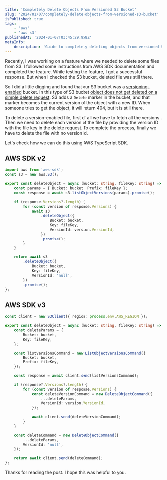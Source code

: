 ```yaml
---
title: 'Completely Delete Objects From Versioned S3 Bucket'
slug: '2024/01/07/completely-delete-objects-from-versioned-s3-bucket'
isPublished: true
tags:
    - 'aws'
    - 'aws s3'
publishedAt: '2024-01-07T03:45:29.958Z'
metaInfo:
    description: 'Guide to completely deleting objects from versioned S3 bucket'
---
```


Recently, I was working on a feature where we needed to delete some files from S3. I followed some instructions from AWS SDK documentation and completed the feature. While testing the feature, I got a successful response. But when I checked the S3 bucket, deleted file was still there.

So I did a little digging and found that our S3 bucket was a [versioning-enabled](https://docs.aws.amazon.com/AmazonS3/latest/userguide/Versioning.html) bucket. In this type of S3 bucket [object does not get deleted on a simple delete request](https://docs.aws.amazon.com/AmazonS3/latest/userguide/DeletingObjectVersions.html#delete-request-use-cases). S3 adds a `Delete` marker in the bucket, and that marker becomes the current version of the object with a new ID. When someone tries to get the object, it will return 404, but it is still there.

To delete a version-enabled file, first of all we have to fetch all the versions . Then we need to delete each version of the file by providing the version ID with the file key in the delete request. To complete the process, finally we have to delete the file with no version id.

Let's check how we can do this using AWS TypeScript SDK.

## AWS SDK v2

```ts
import aws from 'aws-sdk';
const s3 = new aws.S3();

export const deleteObject = async (bucket: string, fileKey: string) => {
    const params = { Bucket: bucket, Prefix: fileKey };
    const response = await s3.listObjectVersions(params).promise();

    if (response.Versions?.length) {
        for (const version of response.Versions) {
            await s3
                .deleteObject({
                    Bucket: bucket,
                    Key: fileKey,
                    VersionId: version.VersionId,
                })
                .promise();
        }
    }

    return await s3
        .deleteObject({
            Bucket: bucket,
            Key: fileKey,
            VersionId: 'null',
        })
        .promise();
};
```

## AWS SDK v3

```ts
const client = new S3Client({ region: process.env.AWS_REGION });

export const deleteObject = async (bucket: string, fileKey: string) => {
    const deleteParams = {
        Bucket: bucket,
        Key: fileKey,
    };

    const listVersionsCommand = new ListObjectVersionsCommand({
        Bucket: bucket,
        Prefix: fileKey,
    });

    const response = await client.send(listVersionsCommand);

    if (response?.Versions?.length) {
        for (const version of response.Versions) {
            const deleteVersionCommand = new DeleteObjectCommand({
                ...deleteParams,
                VersionId: version.VersionId,
            });

            await client.send(deleteVersionCommand);
        }
    }

    const deleteCommand = new DeleteObjectCommand({
        ...deleteParams,
        VersionId: 'null',
    });

    return await client.send(deleteCommand);
};
```

Thanks for reading the post. I hope this was helpful to you.
